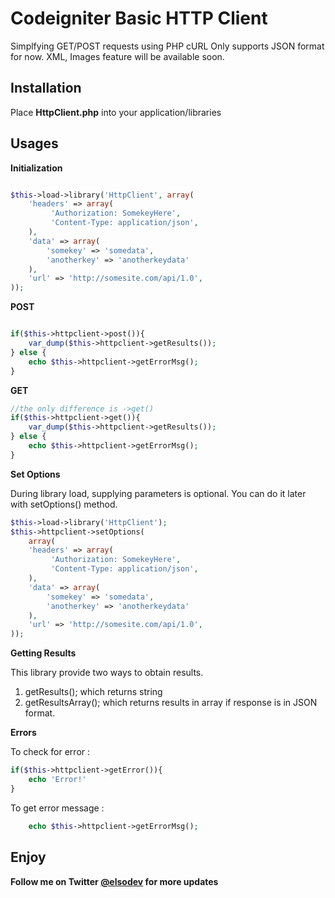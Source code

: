 Codeigniter Basic HTTP Client
=============================
Simplfying GET/POST requests using PHP cURL
Only supports JSON format for now. XML, Images feature will be available soon.

## Installation

Place **HttpClient.php** into your application/libraries

## Usages

**Initialization**

```php

$this->load->library('HttpClient', array(
	'headers' => array(
		 'Authorization: SomekeyHere',
         'Content-Type: application/json',
	),
	'data' => array(
		'somekey' => 'somedata',
		'anotherkey' => 'anotherkeydata'
	),
	'url' => 'http://somesite.com/api/1.0',
));

```

**POST**

```php

if($this->httpclient->post()){
	var_dump($this->httpclient->getResults());
} else {
	echo $this->httpclient->getErrorMsg();
}

```

**GET**

```php
//the only difference is ->get()
if($this->httpclient->get()){
	var_dump($this->httpclient->getResults());
} else {
	echo $this->httpclient->getErrorMsg();
}

```

**Set Options**

During library load, supplying parameters is optional. You can do it later with setOptions() method.

```php
$this->load->library('HttpClient');
$this->httpclient->setOptions(
	array(
	'headers' => array(
		 'Authorization: SomekeyHere',
         'Content-Type: application/json',
	),
	'data' => array(
		'somekey' => 'somedata',
		'anotherkey' => 'anotherkeydata'
	),
	'url' => 'http://somesite.com/api/1.0',
));
```

**Getting Results**

This library provide two ways to obtain results.

1. getResults(); which returns string
2. getResultsArray(); which returns results in array if response is in JSON format.

**Errors**

To check for error :

```php
if($this->httpclient->getError()){
	echo 'Error!'
}
```

To get error message :

```php
	echo $this->httpclient->getErrorMsg();
```

## Enjoy
**Follow me on Twitter [@elsodev](http://twitter.com/elsodev) for more updates**
